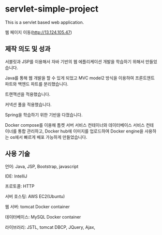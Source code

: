 # servlet-simple-project

This is a servlet based web application. 

웹 페이지 이동(http://13.124.105.47)

## 제작 의도 및 성과

서블릿과 JSP를 이용해서 자바 기반의 웹 에플리케이션 개발을 학습하기 위해서 만들었습니다.

Java를 통해 웹 개발을 할 수 있게 되었고 MVC model2 방식을 이용하여 프론트엔트 파트와 백엔드 파트를 분리했습니다. 

트랜잭션을 적용했습니다.

커넥션 풀을 적용했습니다. 

Spring을 학습하기 위한 기반을 다졌습니다. 

Docker compose를 이용해 톰켓 서버 서비스 컨테이너와 데이터베이스 서비스 컨테이너를 통합 관리하고, Docker hub에 이미지를 업로드하여 Docker engine을 사용하는 os에서 빠르게 배포 가능하게 만들었습니다. 

## 사용 기술

언어: Java, JSP, Bootstrap, javascript

IDE: IntelliJ

프로토콜: HTTP

서버 호스팅: AWS EC2(Ubuntu)

웹 서버: tomcat Docker container

데이터베이스: MySQL Docker container

라이브러리: JSTL, tomcat DBCP, JQuery, Ajax, 



